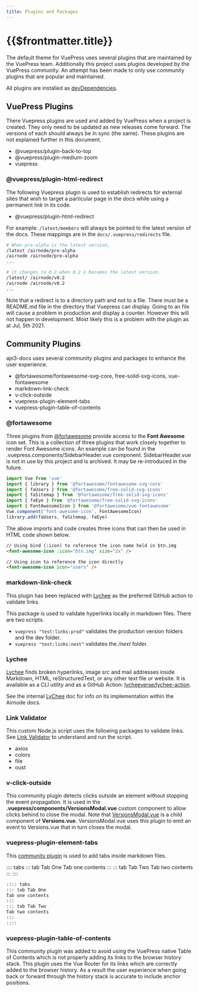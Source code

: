 ```yaml
---
title: Plugins and Packages
---
```


# {{$frontmatter.title}}

<TocHeader />
<TOC class="table-of-contents" :include-level="[2,3]" />

The default theme for VuePress uses several plugins that are maintained by the VuePress team. Additionally this project uses plugins developed by the VuePress community. An attempt has been made to only use community plugins that are popular and maintained.

All plugins are installed as [devDependencies](https://github.com/api3dao/api3-docs/blob/main/package.json).

## VuePress Plugins

There Vuepress plugins are used and added by VuePress when a project is created. They only need to be updated as new releases come forward. The versions of each should always be in sync (the same). These plugins are not explained further in this document.

- @vuepress/plugin-back-to-top
- @vuepress/plugin-medium-zoom
- vuepress

### @vuepress/plugin-html-redirect 

The following Vuepress plugin is used to establish redirects for external sites that wish to target a particular page in the docs while using a permanent link in its code. 

- @vuepress/plugin-html-redirect

For example: `/latest/members` will always be pointed to the latest version of the docs. These mappings are in the `docs/.vuepress/redirects` file. 

```bash
# When pre-alpha is the latest version,
/latest /airnode/pre-alpha
/airnode /airnode/pre-alpha
...

# it changes to 0.2 when 0.2.x becomes the latest version.
/latest/ /airnode/v0.2
/airnode /airnode/v0.2
...
```

Note that a redirect is to a directory path and not to a file. There must be a README.md file in the directory that Vuepress can display. Going to an file will cause a problem in production and display a counter. However this will not happen in development. Most likely this is a problem with the plugin as at Jul, 5th 2021.

## Community Plugins

api3-docs uses several community plugins and packages to enhance the user experience.

- @fortawesome/fontawesome-svg-core, free-solid-svg-icons, vue-fontawesome
- markdown-link-check
- v-click-outside
- vuepress-plugin-element-tabs
- vuepress-plugin-table-of-contents

### @fortawesome

Three plugins from [@fortawesome](https://www.npmjs.com/package/@fortawesome/vue-fontawesome) provide access to the  **Font Awesome** icon set. This is a collection of three plugins that work closely together to render Font Awesome icons. An example can be found in the .vuepress.components/SidebarHeader.vue component. SidebarHeader.vue is not in use by this project and is archived. It may be re-introduced in the future.

```js
import Vue from 'vue'
import { library } from '@fortawesome/fontawesome-svg-core'
import { faUsers } from '@fortawesome/free-solid-svg-icons'
import { faSitemap } from '@fortawesome/free-solid-svg-icons'
import { faEye } from '@fortawesome/free-solid-svg-icons'
import { FontAwesomeIcon } from '@fortawesome/vue-fontawesome'
Vue.component('font-awesome-icon', FontAwesomeIcon)
library.add(faUsers, faSitemap, faEye)
```

The above imports and code creates three icons that can then be used in HTML code shown below.

```html
// Using bind (:icon) to reference the icon name held in btn.img
<font-awesome-icon :icon="btn.img" size="2x" />

// Using icon to reference the icon directly
<font-awesome-icon icon="users" />
```

### markdown-link-check

This plugin has been replaced with [Lychee](./plugins.md#lychee) as the preferred GitHub action to validate links.

This package is used to validate hyperlinks locally in markdown files. There are two scripts.

- `vuepress "test:links:prod"` validates the production version folders and the dev folder.
- `vuepress "test:links:next"` validates the */next* folder.

<!-- This package is also used in a **GitHub Action** on the remote repo to validate hyperlinks on `git push`, see [GitHub Actions](./github-actions.md#markdown-link-check).

Before running `vuepress "docs:build"` or `sh deploy.sh` be sure to run `vuepress "test:links:prod"` first to validate production hyperlinks. See [Deployment](./deployment.md) to learn more about incorporation of this test.-->

### Lychee

[Lychee](https://github.com/lycheeverse/lychee) finds broken hyperlinks, image src and mail addresses inside Markdown, HTML, reStructuredText, or any other text file or website. It is available as a CLI utility and as a GitHub Action: [lycheeverse/lychee-action](https://github.com/lycheeverse/lychee-action).

See the internal [LyChee](./lychee.md) doc for info on its implementation within the Airnode docs.

### Link Validator

This custom Node.js script uses the following packages to validate links. See [Link Validator](link-validator.md) to understand and run the script.

- axios
- colors
- file
- oust

### v-click-outside

This community plugin detects clicks outside an element without stopping the event propagation. It is used in the **.vuepress/components/VersionsModal.vue** custom component to allow clicks behind to close the modal. Note that [VersionsModal.vue](./custom-components.md#versions-vue-and-versionsmodal-vue) is a child component of **Versions.vue**. VersionsModal.vue uses this plugin to emit an event to Versions.vue that in turn closes the modal.

### vuepress-plugin-element-tabs

This [community plugin](https://www.npmjs.com/package/vuepress-plugin-element-tabs) is used to add tabs inside markdown files.

:::: tabs
::: tab Tab One
Tab one contents
:::
::: tab Tab Two
Tab two contents
:::
::::

```md
:::: tabs
::: tab Tab One
Tab one contents
:::
::: tab Tab Two
Tab two contents
:::
::::
```

### vuepress-plugin-table-of-contents

This community plugin was added to avoid using the VuePress native Table of Contents which is not properly adding its links to the browser history stack. This plugin uses the Vue Router for its links which are correctly added to the browser history. As a result the user experience when going back or forward through the history stack is accurate to include anchor positions.
